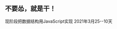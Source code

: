 <!--
 * @Description: 
 * @Autor: Blueheart
 * @Date: 2021-01-03 21:24:02
 * @LastEditTime: 2021-03-25 17:46:24
 * @FilePath: \DataStructures_Algorithm_Leetcode_JavaScript\readme.md
-->
## 不要怂，就是干！

现阶段把数据结构用JavaScript实现 2021年3月25--10天
